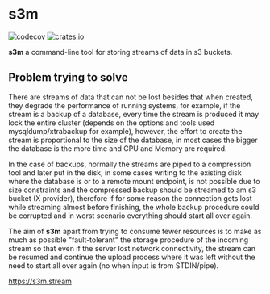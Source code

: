 # s3m

[![codecov](https://codecov.io/gh/s3m/s3m/graph/badge.svg?token=Y2BQJUGPJ5)](https://codecov.io/gh/s3m/s3m)
[![crates.io](https://img.shields.io/crates/v/s3m.svg)](https://crates.io/crates/s3m)

**s3m** a command-line tool for storing streams of data in s3 buckets.

## Problem trying to solve

There are streams of data that can not be lost besides that when created,
they degrade the performance of running systems, for example, if the stream
is a backup of a database, every time the stream is produced it may lock the
entire cluster (depends on the options and tools used mysqldump/xtrabackup for
example), however, the effort to create the stream is proportional to the size
of the database, in most cases the bigger the database is the more time
and CPU and Memory are required.

In the case of backups, normally the streams are piped to a compression tool
and later put in the disk, in some cases writing to the existing disk where
the database is or to a remote mount endpoint, is not possible due to size
constraints and the compressed backup should be streamed to am s3 bucket (X
provider), therefore if for some reason the connection gets lost while streaming
almost before finishing, the whole backup procedure could be corrupted and in
worst scenario everything should start all over again.

The aim of **s3m** apart from trying to consume fewer resources is to make as
much as possible "fault-tolerant" the storage procedure of the incoming stream
so that even if the server lost network connectivity, the stream can be resumed
and continue the upload process where it was left without the need to start all
over again (no when input is from STDIN/pipe).

https://s3m.stream
